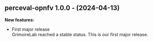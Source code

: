 ## perceval-opnfv 1.0.0 - (2024-04-13)

**New features:**

 * First major release\
   GrimoireLab reached a stable status. This is our first major release.

